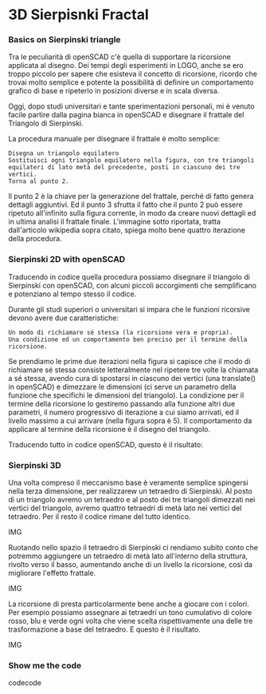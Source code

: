 # 3D Sierpisnki Fractal

### Basics on Sierpinski triangle

Tra le peculiarità di openSCAD c'è quella di supportare la ricorsione applicata al disegno. Dei tempi degli esperimenti in LOGO, anche se ero troppo piccolo per sapere che esisteva il concetto di ricorsione, ricordo che trovai molto semplice e potente la possibilità di definire un comportamento grafico di base e ripeterlo in posizioni diverse e in scala diversa.

Oggi, dopo studi universitari e tante sperimentazioni personali, mi è venuto facile partire dalla pagina bianca in openSCAD e disegnare il frattale del Triangolo di Sierpinski.

La procedura manuale per disegnare il frattale è molto semplice:

    Disegna un triangolo equilatero
    Sostituisci ogni triangolo equilatero nella figura, con tre triangoli equilateri di lato metà del precedente, posti in ciascuno dei tre vertici.
    Torna al punto 2.

Il punto 2 è la chiave per la generazione del frattale, perché di fatto genera dettagli aggiuntivi. Ed il punto 3 sfrutta il fatto che il punto 2 può essere ripetuto all'infinito sulla figura corrente, in modo da creare nuovi dettagli ed in ultima analisi il frattale finale. L'immagine sotto riportata, tratta dall'articolo wikipedia sopra citato, spiega molto bene quattro iterazione della procedura.


### Sierpinski 2D with openSCAD

Traducendo in codice quella procedura possiamo disegnare il triangolo di Sierpinski con openSCAD, con alcuni piccoli accorgimenti che semplificano e potenziano al tempo stesso il codice.

Durante gli studi superiori o universitari si impara che le funzioni ricorsive devono avere due caratteristiche:

    Un modo di richiamare sé stessa (la ricorsione vera e propria).
    Una condizione ed un comportamento ben preciso per il termine della ricorsione.

Se prendiamo le prime due iterazioni nella figura si capisce che il modo di richiamare sé stessa consiste letteralmente nel ripetere tre volte la chiamata a sé stessa, avendo cura di spostarsi in ciascuno dei vertici (una translate() in openSCAD) e dimezzare le dimensioni (ci serve un parametro della funzione che specifichi le dimensioni del triangolo). La condizione per il termine della ricorsione lo gestiremo passando alla funzione altri due parametri, il numero progressivo di iterazione a cui siamo arrivati, ed il livello massimo a cui arrivare (nella figura sopra è 5). Il comportamento da applicare al termine della ricorsione è il disegno del triangolo.

Traducendo tutto in codice openSCAD, questo è il risultato:


### Sierpinski 3D

Una volta compreso il meccanismo base è veramente semplice spingersi nella terza dimensione, per realizzarew un tetraedro di Sierpinski. Al posto di un triangolo avremo un tetraedro e al posto dei tre triangoli dimezzati nei vertici del triangolo, avremo quattro tetraedri di metà lato nei vertici del tetraedro. Per il resto il codice rimane del tutto identico.

IMG

Ruotando nello spazio il tetraedro di Sierpinski ci rendiamo subito conto che potremmo aggiungere un tetraedro di metà lato all'interno della struttura, rivolto verso il basso, aumentando anche di un livello la ricorsione, così da migliorare l'effetto frattale.

IMG

La ricorsione di presta particolarmente bene anche a giocare con i colori. Per esempio possiamo assegnare ai tetraedri un tono cumulativo di colore rosso, blu e verde ogni volta che viene scelta rispettivamente una delle tre trasformazione a base del tetraedro. E questo è il risultato.

IMG


### Show me the code

codecode
